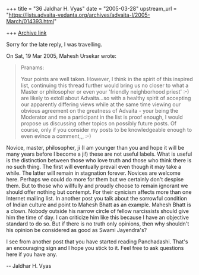 +++
title = "36 Jaldhar H. Vyas"
date = "2005-03-28"
upstream_url = "https://lists.advaita-vedanta.org/archives/advaita-l/2005-March/014393.html"

+++
[Archive link](https://lists.advaita-vedanta.org/archives/advaita-l/2005-March/014393.html)

Sorry for the late reply, I was travelling.

On Sat, 19 Mar 2005, Mahesh Ursekar wrote:

> Pranams:
>
> Your points are well taken. However, I think in the spirit of this
> inspired list, continuing this thread further would bring us no closer
> to what a Master or philosopher or even your 'friendly neighborhood
> priest' :-) are likely to extoll about Advaita...so with a healthy
> spirit of accepting our apparently differing views while at the same
> time viewing our obvious agreement on the greatness of Advaita - your
> being the Moderator and me a participant in the list is proof enough,
> I would propose us discussing other topics on possibly future posts.
> Of course, only if you consider my posts to be knowledgeable enough to
> even evince a comment,,, :-)
>

Novice, master, philosopher, ji (I am younger than you and hope it will be
many years before I become a ji!) these are not useful labels.  What is
useful is the distinction between those who love truth and those who think
there is no such thing.  The first will eventually prevail even though it
may take a while.  The latter will remain in stagnation forever.  Novices
are welcome here.  Perhaps we could do more for them but we certainly
don't despise them.  But to those who willfully and proudly choose to
remain ignorant we should offer nothing but contempt.  For their cynicism
affects more than one Internet mailing list.  In another post you talk
about the sorrowful condition of Indian culture and point to Mahesh Bhatt
as an example.  Mahesh Bhatt is a clown.  Nobody outside his narrow circle
of fellow narcissists should give him the time of day.  I can criticize
him like this because I have an objective standard to do so.  But if there
is no truth only opinions, then why shouldn't his opinion be considered as
good as Swami Jayendra's?

I see from another post that you have started reading Panchadashi.  That's
an encouraging sign and I hope you stick to it.  Feel free to ask
questions here if you have any.

-- 
Jaldhar H. Vyas <jaldhar at braincells.com>

